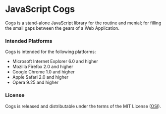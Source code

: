 # JavaScript Cogs

Cogs is a stand-alone JavaScript library for the routine and menial;
for filling the small gaps between the gears of a Web Application.

### Intended Platforms

Cogs is intended for the following platforms:

  * Microsoft Internet Explorer 6.0 and higher
  * Mozilla Firefox 2.0 and higher
  * Google Chrome 1.0 and higher
  * Apple Safari 2.0 and higher
  * Opera 9.25 and higher

### License

Cogs is released and distributable under the terms of the MIT License
([OSI](http://www.opensource.org/licenses/mit-license.php)).
